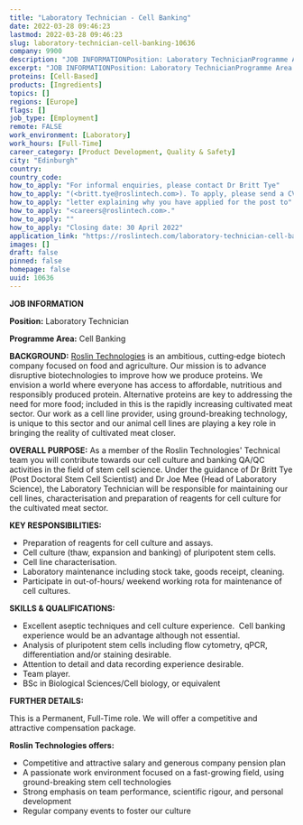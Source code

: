 ```yaml
---
title: "Laboratory Technician - Cell Banking"
date: 2022-03-28 09:46:23
lastmod: 2022-03-28 09:46:23
slug: laboratory-technician-cell-banking-10636
company: 9900
description: "JOB INFORMATIONPosition: Laboratory TechnicianProgramme Area: Cell Banking"
excerpt: "JOB INFORMATIONPosition: Laboratory TechnicianProgramme Area: Cell Banking"
proteins: [Cell-Based]
products: [Ingredients]
topics: []
regions: [Europe]
flags: []
job_type: [Employment]
remote: FALSE
work_environment: [Laboratory]
work_hours: [Full-Time]
career_category: [Product Development, Quality & Safety]
city: "Edinburgh"
country: 
country_code: 
how_to_apply: "For informal enquiries, please contact Dr Britt Tye"
how_to_apply: "(<britt.tye@roslintech.com>). To apply, please send a CV and cover"
how_to_apply: "letter explaining why you have applied for the post to"
how_to_apply: "<careers@roslintech.com>."
how_to_apply: ""
how_to_apply: "Closing date: 30 April 2022"
application_link: "https://roslintech.com/laboratory-technician-cell-banking/"
images: []
draft: false
pinned: false
homepage: false
uuid: 10636
---
```

**JOB INFORMATION**

**Position:** Laboratory Technician

**Programme Area:** Cell Banking

**BACKGROUND:** [Roslin Technologies](https://roslintech.com/) is an
ambitious, cutting‐edge biotech company focused on food and agriculture.
Our mission is to advance disruptive biotechnologies to improve how we
produce proteins. We envision a world where everyone has access to
affordable, nutritious and responsibly produced protein. Alternative
proteins are key to addressing the need for more food; included in this
is the rapidly increasing cultivated meat sector. Our work as a cell
line provider, using ground-breaking technology, is unique to this
sector and our animal cell lines are playing a key role in bringing the
reality of cultivated meat closer.

**OVERALL PURPOSE:** As a member of the Roslin Technologies' Technical
team you will contribute towards our cell culture and banking QA/QC
activities in the field of stem cell science. Under the guidance of Dr
Britt Tye (Post Doctoral Stem Cell Scientist) and Dr Joe Mee (Head of
Laboratory Science), the Laboratory Technician will be responsible for
maintaining our cell lines, characterisation and preparation of reagents
for cell culture for the cultivated meat sector.

**KEY RESPONSIBILITIES:**

-   Preparation of reagents for cell culture and assays. 
-   Cell culture (thaw, expansion and banking) of pluripotent stem
    cells. 
-   Cell line characterisation. 
-   Laboratory maintenance including stock take, goods receipt,
    cleaning. 
-   Participate in out-of-hours/ weekend working rota for maintenance of
    cell cultures.

**SKILLS & QUALIFICATIONS:**

-   Excellent aseptic techniques and cell culture experience.  Cell
    banking experience would be an advantage although not essential. 
-   Analysis of pluripotent stem cells including flow cytometry, qPCR,
    differentiation and/or staining desirable. 
-   Attention to detail and data recording experience desirable. 
-   Team player.  
-   BSc in Biological Sciences/Cell biology, or equivalent

**FURTHER DETAILS:**

This is a Permanent, Full-Time role. We will offer a competitive and
attractive compensation package.

**Roslin Technologies offers:**

-   Competitive and attractive salary and generous company pension plan
-   A passionate work environment focused on a fast-growing field, using
    ground-breaking stem cell technologies
-   Strong emphasis on team performance, scientific rigour, and personal
    development
-   Regular company events to foster our culture
